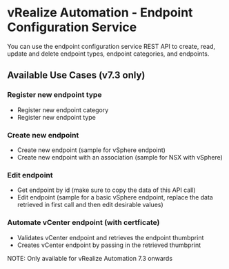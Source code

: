 # vRealize Automation - Endpoint Configuration Service

You can use the endpoint configuration service REST API to create, read, update and delete endpoint types, endpoint categories, and endpoints.

## Available Use Cases (v7.3 only)

### Register new endpoint type

 * Register new endpoint category
 * Register new endpoint type

### Create new endpoint
 * Create new endpoint (sample for vSphere endpoint)
 * Create new endpoint with an association (sample for NSX with vSphere)

### Edit endpoint
 * Get endpoint by id (make sure to copy the data of this API call)
 * Edit endpoint (sample for a basic vSphere endpoint, replace the data retrieved in first call and then edit desirable values)

### Automate vCenter endpoint (with certficate)
 * Validates vCenter endpoint and retrieves the endpoint thumbprint
 * Creates vCenter endpoint by passing in the retrieved thumbprint

NOTE: Only available for vRealize Automation 7.3 onwards